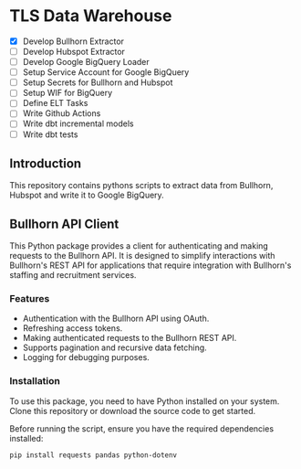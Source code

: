 # TLS Data Warehouse

<!-- checkbox -->
- [x]  Develop Bullhorn Extractor
- [ ]  Develop Hubspot Extractor
- [ ]  Develop Google BigQuery Loader
- [ ]  Setup Service Account for Google BigQuery
- [ ]  Setup Secrets for Bullhorn and Hubspot
- [ ]  Setup WIF for BigQuery
- [ ]  Define ELT Tasks
- [ ]  Write Github Actions
- [ ]  Write dbt incremental models
- [ ]  Write dbt tests

## Introduction

This repository contains pythons scripts to extract data from Bullhorn, Hubspot and write it to Google BigQuery.

## Bullhorn API Client

This Python package provides a client for authenticating and making requests to the Bullhorn API. It is designed to simplify interactions with Bullhorn's REST API for applications that require integration with Bullhorn's staffing and recruitment services.

### Features

- Authentication with the Bullhorn API using OAuth.
- Refreshing access tokens.
- Making authenticated requests to the Bullhorn REST API.
- Supports pagination and recursive data fetching.
- Logging for debugging purposes.

### Installation

To use this package, you need to have Python installed on your system. Clone this repository or download the source code to get started.

Before running the script, ensure you have the required dependencies installed:

```bash
pip install requests pandas python-dotenv